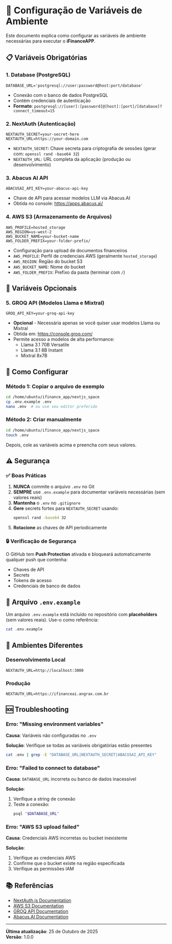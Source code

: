 
# 🔐 Configuração de Variáveis de Ambiente

Este documento explica como configurar as variáveis de ambiente necessárias para executar o **iFinanceAPP**.

## 📋 Variáveis Obrigatórias

### 1. **Database (PostgreSQL)**

```env
DATABASE_URL='postgresql://user:password@host:port/database'
```

- Conexão com o banco de dados PostgreSQL
- Contém credenciais de autenticação
- **Formato**: `postgresql://[user]:[password]@[host]:[port]/[database]?connect_timeout=15`

### 2. **NextAuth (Autenticação)**

```env
NEXTAUTH_SECRET=your-secret-here
NEXTAUTH_URL=https://your-domain.com
```

- `NEXTAUTH_SECRET`: Chave secreta para criptografia de sessões (gerar com: `openssl rand -base64 32`)
- `NEXTAUTH_URL`: URL completa da aplicação (produção ou desenvolvimento)

### 3. **Abacus AI API**

```env
ABACUSAI_API_KEY=your-abacus-api-key
```

- Chave de API para acessar modelos LLM via Abacus.AI
- Obtida no console: https://apps.abacus.ai/

### 4. **AWS S3 (Armazenamento de Arquivos)**

```env
AWS_PROFILE=hosted_storage
AWS_REGION=us-west-2
AWS_BUCKET_NAME=your-bucket-name
AWS_FOLDER_PREFIX=your-folder-prefix/
```

- Configuração para upload de documentos financeiros
- `AWS_PROFILE`: Perfil de credenciais AWS (geralmente `hosted_storage`)
- `AWS_REGION`: Região do bucket S3
- `AWS_BUCKET_NAME`: Nome do bucket
- `AWS_FOLDER_PREFIX`: Prefixo da pasta (terminar com `/`)

## 🔧 Variáveis Opcionais

### 5. **GROQ API (Modelos Llama e Mixtral)**

```env
GROQ_API_KEY=your-groq-api-key
```

- **Opcional** - Necessária apenas se você quiser usar modelos Llama ou Mixtral
- Obtida em: https://console.groq.com/
- Permite acesso a modelos de alta performance:
  - Llama 3.1 70B Versatile
  - Llama 3.1 8B Instant
  - Mixtral 8x7B

## 🚀 Como Configurar

### Método 1: Copiar o arquivo de exemplo

```bash
cd /home/ubuntu/ifinance_app/nextjs_space
cp .env.example .env
nano .env  # ou use seu editor preferido
```

### Método 2: Criar manualmente

```bash
cd /home/ubuntu/ifinance_app/nextjs_space
touch .env
```

Depois, cole as variáveis acima e preencha com seus valores.

## ⚠️ Segurança

### ✅ Boas Práticas

1. **NUNCA** commite o arquivo `.env` no Git
2. **SEMPRE** use `.env.example` para documentar variáveis necessárias (sem valores reais)
3. **Mantenha** o `.env` no `.gitignore`
4. **Gere** secrets fortes para `NEXTAUTH_SECRET` usando:
   ```bash
   openssl rand -base64 32
   ```
5. **Rotacione** as chaves de API periodicamente

### 🔒 Verificação de Segurança

O GitHub tem **Push Protection** ativada e bloqueará automaticamente qualquer push que contenha:
- Chaves de API
- Secrets
- Tokens de acesso
- Credenciais de banco de dados

## 📝 Arquivo `.env.example`

Um arquivo `.env.example` está incluído no repositório com **placeholders** (sem valores reais). Use-o como referência:

```bash
cat .env.example
```

## 🔄 Ambientes Diferentes

### Desenvolvimento Local

```env
NEXTAUTH_URL=http://localhost:3000
```

### Produção

```env
NEXTAUTH_URL=https://ifinanceai.angrax.com.br
```

## 🆘 Troubleshooting

### Erro: "Missing environment variables"

**Causa**: Variáveis não configuradas no `.env`

**Solução**: Verifique se todas as variáveis obrigatórias estão presentes

```bash
cat .env | grep -E "DATABASE_URL|NEXTAUTH_SECRET|ABACUSAI_API_KEY"
```

### Erro: "Failed to connect to database"

**Causa**: `DATABASE_URL` incorreta ou banco de dados inacessível

**Solução**: 
1. Verifique a string de conexão
2. Teste a conexão:
   ```bash
   psql "$DATABASE_URL"
   ```

### Erro: "AWS S3 upload failed"

**Causa**: Credenciais AWS incorretas ou bucket inexistente

**Solução**:
1. Verifique as credenciais AWS
2. Confirme que o bucket existe na região especificada
3. Verifique as permissões IAM

## 📚 Referências

- [NextAuth.js Documentation](https://next-auth.js.org/configuration/options)
- [AWS S3 Documentation](https://docs.aws.amazon.com/s3/)
- [GROQ API Documentation](https://console.groq.com/docs)
- [Abacus.AI Documentation](https://abacus.ai/help)

---

**Última atualização**: 25 de Outubro de 2025  
**Versão**: 1.0.0
